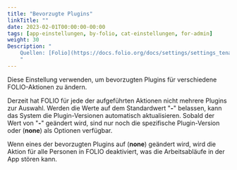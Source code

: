 ```yaml
---
title: "Bevorzugte Plugins"
linkTitle: ""
date: 2023-02-01T00:00:00-00:00
tags: [app-einstellungen, by-folio, cat-einstellungen, for-admin]
weight: 30
Description: "
    Quellen: [Folio](https://docs.folio.org/docs/settings/settings_tenant/settings_tenant/#settings--tenant--preferred-plugins) <!-- & [GBV](https://info.gebev.de/display/FOLIOGBVEXTERN/Einstellungen+(Mandant):+Bevorzugte+Plugins) -->
    "
---
```


Diese Einstellung verwenden, um bevorzugten Plugins für verschiedene FOLIO-Aktionen zu ändern.

Derzeit hat FOLIO für jede der aufgeführten Aktionen nicht mehrere Plugins zur Auswahl. Werden die Werte auf dem Standardwert "**\-**" belassen, kann das System die Plugin-Versionen automatisch aktualisieren. Sobald der Wert von "**\-**" geändert wird, sind nur noch die spezifische Plugin-Version oder (**none**) als Optionen verfügbar.

Wenn eines der bevorzugten Plugins auf (**none**) geändert wird, wird die Aktion für alle Personen in FOLIO deaktiviert, was die Arbeitsabläufe in der App stören kann.
